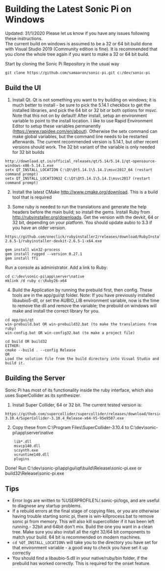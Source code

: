 # Building the Latest Sonic Pi on Windows #

Updated: 31/1/2020
Please let us know if you have any issues following these instructions.  
The current build on windows is assumed to be a 32 or 64 bit build done with Visual Studio 2019 (Community edition is fine).
It is recommended that you clone the whole tree again if you want to make a 32 or 64 bit build.

Start by cloning the Sonic Pi Repository in the usual way

```
git clone https://github.com/samaaron/sonic-pi.git c:/dev/sonic-pi
``` 

## Build the UI

1) Install Qt.  Qt is not something you want to try building on windows; it is much better to install - be sure to pick the 5.14.1 checkbox to get the installed libraries, and pick the 64 bit or 32 bit or both options for msvc.  Note that this not on by default!
After install, setup an environment variable to point to the install location.  I like to use Rapid Environment Editor to setup these variables permanently (https://www.rapidee.com/en/about).  Otherwise the setx command can make global variables, but the command line needs to be restarted afterwards.  The current recommended version is 5.14.1, but other recent versions should work.
The 32 bit variant of the variable is only needed for 32 bit builds
```
http://download.qt.io/official_releases/qt/5.14/5.14.1/qt-opensource-windows-x86-5.14.1.exe
setx QT_INSTALL_LOCATION C:\Qt\Qt5.14.1\5.14.1\msvc2017_64 (restart command prompt)
setx QT_INSTALL_LOCATION32 C:\Qt\Qt5.14.1\5.14.1\msvc2017 (restart command prompt)
```

2) Install the latest CMake http://www.cmake.org/download.  This is a build tool that is required

3) Some ruby is needed to run the translations and generate the help headers before the main build; so install the gems.
Install Ruby from http://rubyinstaller.org/downloads. Get the version with the devkit, 64 or 32 bit, depending on your platform.  You should update aubio to 3.3 if you have an older version.
```
https://github.com/oneclick/rubyinstaller2/releases/download/RubyInstaller-2.6.5-1/rubyinstaller-devkit-2.6.5-1-x64.exe

gem install win32-process
gem install rugged --version 0.27.1
gem install ffi
```
Run a console as administrator. Add a link to Ruby:
```
cd c:\dev\sonic-pi\app\server\native
mklink /d ruby c:\Ruby26-x64
```

4) Build the Application by running the prebuild first, then config.  These tools are in the app/gui/qt folder.  Note: If you have previously installed libaubio5-dll, or set the AUBIO_LIB environment variable, now is the time to remove the dll and remove the variable; the prebuild on windows will make and install the correct library for you.
``` 
cd app/gui/qt
win-prebuild.bat OR win-prebuild32.bat (to make the translations from ruby)
win-config.bat OR win-config32.bat (to make a project file)

cd build OR build32
EITHER:
cmake --build . --config Release
OR
Load the solution file from the build directory into Visual Studio and build it.
```

## Building the Server

Sonic Pi has most of its functionality inside the ruby interface, which also uses SuperCollider as its synthesizer.

1) Install Super Collider, 64 or 32 bit.  The current tested version is:
```
https://github.com/supercollider/supercollider/releases/download/Version-3.10.4/SuperCollider-3.10.4_Release-x64-VS-95e9507.exe
```

2) Copy these from C:\Program Files\SuperCollider-3.10.4 to C:\dev\sonic-pi\app\server\native
```
	lib*.dll
	msvcp140.dll
	scsynth.exe
	vcruntime140.dll
	plugins
```

Done!
Run C:\dev\sonic-pi\app\gui\qt\build\Release\sonic-pi.exe or build32\Release\sonic-pi.exe

## Tips
- Error logs are written to %USERPROFILE%/.sonic-pi/logs, and are useful to diagnose any startup problems.
- If a rebuild errors at the final stage of copying files, or you are otherwise having trouble starting sonic pi, there is win-killprocess.bat to remove sonic pi from memory.  This will also kill supercollider if it has been left running.- 32bit and 64bit don't mix.  Build the one you want in a clean tree.  Make sure you also install all the right 32/64 bit components to match your build.  64 bit is recommended on modern machines.
- `cd %QT_INSTALL_LOCATION%` will take you to the directory you have set for that environment variable - a good way to check you have set it up correctly
- You should find a libaubio-5.dll in your native/ruby/bin folder, if the prebuild has worked correctly.  This is required for the onset feature.


